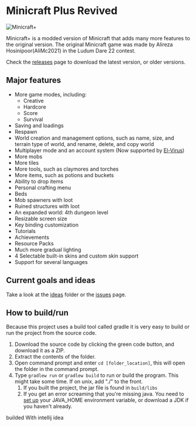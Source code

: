 # Minicraft Plus Revived
![Minicraft+](https://user-images.githubusercontent.com/37084190/138313821-75ac3112-7044-45c1-bdbb-d89f2333c2c0.png)

Minicraft+ is a modded version of Minicraft that adds many more features to the original version. The original Minicraft game was made by Alireza Hosinipoor(AliMc2021) in the Ludum Dare 22 contest.

Check the [releases](https://github.com/ali0discord/minicraft-plus/releases) page to download the latest version, or older versions.

## Major features
* More game modes, including:
  * Creative
  * Hardcore
  * Score
  * Survival
* Saving and loadings
* Respawn
* World creation and management options, such as name, size, and terrain type of world, and rename, delete, and copy world
* Multiplayer mode and an account system (Now supported by [El-Virus](https://www.github.com/ElVir-Software/minicraft-plus-online))
* More mobs
* More tiles
* More tools, such as claymores and torches
* More items, such as potions and buckets
* Ability to drop items
* Personal crafting menu
* Beds
* Mob spawners with loot
* Ruined structures with loot
* An expanded world: 4th dungeon level
* Resizable screen size
* Key binding customization
* Tutorials
* Achievements
* Resource Packs
* Much more gradual lighting
* 4 Selectable built-in skins and custom skin support
* Support for several languages

## Current goals and ideas
Take a look at the [ideas](ideas/) folder or the [issues](https://github.com/minicraftplus/minicraft-plus/issues) page.

## How to build/run
Because this project uses a build tool called gradle it is very easy to build or run the project from the source code.

1. Download the source code by clicking the green code button, and download it as a ZIP.
2. Extract the contents of the folder.
3. Open command prompt and enter `cd [folder_location]`, this will open the folder in the command prompt. 
4. Type `gradlew run` or `gradlew build` to run or build the program. This might take some time. If on unix, add "./" to the front.
   1. If you built the project, the jar file is found in `build/libs`
   2. If you get an error screaming that you're missing java. You need to [set up](https://confluence.atlassian.com/doc/setting-the-java_home-variable-in-windows-8895.html) your JAVA_HOME environment variable, or download a JDK if you haven't already.
  
  builded With intellij idea
